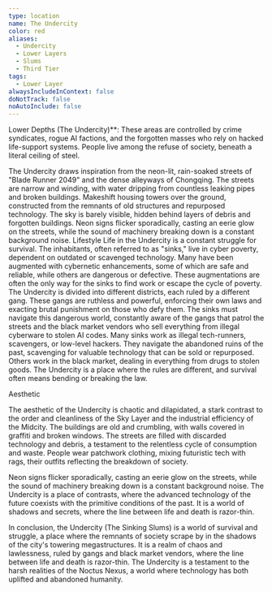 ```yaml
---
type: location
name: The Undercity
color: red
aliases:
  - Undercity
  - Lower Layers
  - Slums
  - Third Tier
tags:
  - Lower Layer
alwaysIncludeInContext: false
doNotTrack: false
noAutoInclude: false
---
```

Lower Depths (The Undercity)\*\*: These areas are controlled by crime syndicates, rogue AI factions, and the forgotten masses who rely on hacked life-support systems. People live among the refuse of society, beneath a literal ceiling of steel.

The Undercity draws inspiration from the neon-lit, rain-soaked streets of "Blade Runner 2049" and the dense alleyways of Chongqing. The streets are narrow and winding, with water dripping from countless leaking pipes and broken buildings. Makeshift housing towers over the ground, constructed from the remnants of old structures and repurposed technology. The sky is barely visible, hidden behind layers of debris and forgotten buildings. Neon signs flicker sporadically, casting an eerie glow on the streets, while the sound of machinery breaking down is a constant background noise. Lifestyle Life in the Undercity is a constant struggle for survival. The inhabitants, often referred to as "sinks," live in cyber poverty, dependent on outdated or scavenged technology. Many have been augmented with cybernetic enhancements, some of which are safe and reliable, while others are dangerous or defective. These augmentations are often the only way for the sinks to find work or escape the cycle of poverty. The Undercity is divided into different districts, each ruled by a different gang. These gangs are ruthless and powerful, enforcing their own laws and exacting brutal punishment on those who defy them. The sinks must navigate this dangerous world, constantly aware of the gangs that patrol the streets and the black market vendors who sell everything from illegal cyberware to stolen AI codes. Many sinks work as illegal tech-runners, scavengers, or low-level hackers. They navigate the abandoned ruins of the past, scavenging for valuable technology that can be sold or repurposed. Others work in the black market, dealing in everything from drugs to stolen goods. The Undercity is a place where the rules are different, and survival often means bending or breaking the law.

Aesthetic

The aesthetic of the Undercity is chaotic and dilapidated, a stark contrast to the order and cleanliness of the Sky Layer and the industrial efficiency of the Midcity. The buildings are old and crumbling, with walls covered in graffiti and broken windows. The streets are filled with discarded technology and debris, a testament to the relentless cycle of consumption and waste. People wear patchwork clothing, mixing futuristic tech with rags, their outfits reflecting the breakdown of society.

Neon signs flicker sporadically, casting an eerie glow on the streets, while the sound of machinery breaking down is a constant background noise. The Undercity is a place of contrasts, where the advanced technology of the future coexists with the primitive conditions of the past. It is a world of shadows and secrets, where the line between life and death is razor-thin.

In conclusion, the Undercity (The Sinking Slums) is a world of survival and struggle, a place where the remnants of society scrape by in the shadows of the city's towering megastructures. It is a realm of chaos and lawlessness, ruled by gangs and black market vendors, where the line between life and death is razor-thin. The Undercity is a testament to the harsh realities of the Noctus Nexus, a world where technology has both uplifted and abandoned humanity.